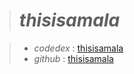 > #  *thisisamala*


 >- *codedex* : [thisisamala](https://www.codedex.io/@thisisamala)
 >- *github*    : [thisisamala](https://github.com/thisisamala/)
